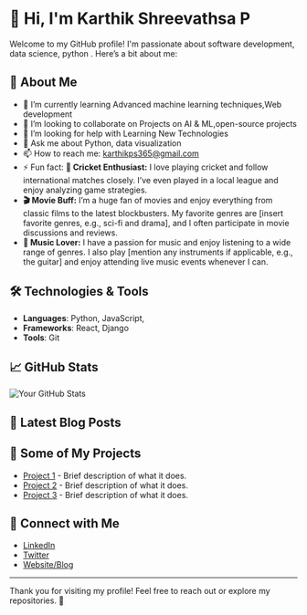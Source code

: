 # 👋 Hi, I'm Karthik Shreevathsa P

Welcome to my GitHub profile! I'm passionate about software development, data science, python . Here’s a bit about me:

## 🚀 About Me

- 🌱 I’m currently learning Advanced machine learning techniques,Web development
- 👯 I’m looking to collaborate on Projects on AI & ML,open-source projects 
- 🤔 I’m looking for help with Learning New Technologies
- 💬 Ask me about Python, data visualization
- 📫 How to reach me: karthikps365@gmail.com
- ⚡ Fun fact: **🏏 Cricket Enthusiast:** I love playing cricket and follow international matches closely. I’ve even played in a local league and enjoy analyzing game strategies.
- **🎬 Movie Buff:** I’m a huge fan of movies and enjoy everything from classic films to the latest blockbusters. My favorite genres are [insert favorite genres, e.g., sci-fi and drama], and I often participate in movie discussions and reviews.
- **🎵 Music Lover:** I have a passion for music and enjoy listening to a wide range of genres. I also play [mention any instruments if applicable, e.g., the guitar] and enjoy attending live music events whenever I can.


## 🛠️ Technologies & Tools

- **Languages**: Python, JavaScript, 
- **Frameworks**: React, Django
- **Tools**: Git

## 📈 GitHub Stats

![Your GitHub Stats](https://github-readme-stats.vercel.app/api?username=your-username&show_icons=true&hide_title=true&hide=prs&count_private=true&hide_border=true&theme=radical)

## 📣 Latest Blog Posts

<!-- BLOG-POST-LIST:START -->
<!-- BLOG-POST-LIST:END -->

## 📜 Some of My Projects

- [Project 1](link-to-project) - Brief description of what it does.
- [Project 2](link-to-project) - Brief description of what it does.
- [Project 3](link-to-project) - Brief description of what it does.

## 🤝 Connect with Me

- [LinkedIn](https://www.linkedin.com/in/karthik-shreevathsa-p-535077297?utm_source=share&utm_campaign=share_via&utm_content=profile&utm_medium=android_app)
- [Twitter](https://twitter.com/your-profile)
- [Website/Blog](https://your-website.com)

---

Thank you for visiting my profile! Feel free to reach out or explore my repositories. 🚀
